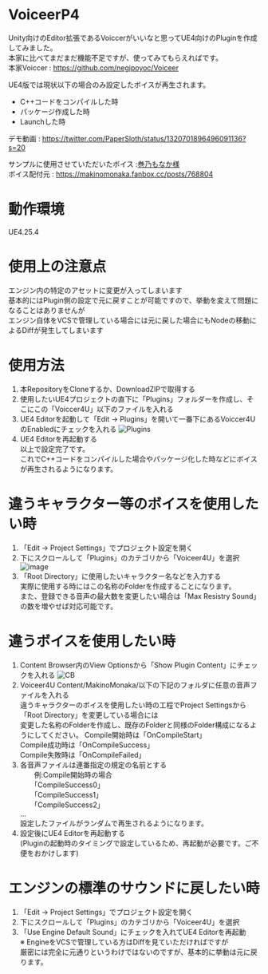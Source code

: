 # VoiceerP4
Unity向けのEditor拡張であるVoiccerがいいなと思ってUE4向けのPluginを作成してみました。<br>
本家に比べてまだまだ機能不足ですが、使ってみてもらえればです。<br>
本家Voiccer : https://github.com/negipoyoc/Voiceer

UE4版では現状以下の場合のみ設定したボイスが再生されます。<br>
* C++コードをコンパイルした時
* パッケージ作成した時
* Launchした時

デモ動画 :
https://twitter.com/PaperSloth/status/1320701896496091136?s=20

サンプルに使用させていただいたボイス :[巻乃もなか様](https://twitter.com/monaka_0_0_7)<br>
ボイス配付元 : https://makinomonaka.fanbox.cc/posts/768804

# 動作環境
UE4.25.4

# 使用上の注意点
エンジン内の特定のアセットに変更が入ってしまいます<br>
基本的にはPlugin側の設定で元に戻すことが可能ですので、挙動を変えて問題になることはありませんが<br>
エンジン自体をVCSで管理している場合には元に戻した場合にもNodeの移動によるDiffが発生してしまいます<br>

# 使用方法
1. 本RepositoryをCloneするか、DownloadZIPで取得する
2. 使用したいUE4プロジェクトの直下に「Plugins」フォルダーを作成し、そこにこの「Voiccer4U」以下のファイルを入れる
3. UE4 Editorを起動して「Edit -> Plugins」を開いて一番下にあるVoiccer4UのEnabledにチェックを入れる
![Plugins](https://user-images.githubusercontent.com/8968076/97306777-479a5f80-18a2-11eb-9d80-ff26a3665adb.png)
4. UE4 Editorを再起動する<br>
以上で設定完了です。<br>
これでC++コードをコンパイルした場合やパッケージ化した時などにボイスが再生されるようになります。

# 違うキャラクター等のボイスを使用したい時
1. 「Edit -> Project Settings」でプロジェクト設定を開く
2. 下にスクロールして「Plugins」のカテゴリから「Voiceer4U」を選択
![image](https://user-images.githubusercontent.com/8968076/97309773-ccd34380-18a5-11eb-9d52-242a3a97f8a7.png)
3. 「Root Directory」に使用したいキャラクター名などを入力する<br>
   実際に使用する時にはこの名称のFolderを作成することになります。<br>
また、登録できる音声の最大数を変更したい場合は「Max Resistry Sound」の数を増やせば対応可能です。<br>

# 違うボイスを使用したい時
1. Content Browser内のView Optionsから「Show Plugin Content」にチェックを入れる
![CB](https://user-images.githubusercontent.com/8968076/97307287-d9a26800-18a2-11eb-8502-03d1cbb8490a.png)
2. Voiceer4U Content/MakinoMonaka/以下の下記のフォルダに任意の音声ファイルを入れる<br>
   違うキャラクターのボイスを使用したい時の工程でProject Settingsから「Root Directory」を変更している場合には<br>
   変更した名称のFolderを作成し、既存のFolderと同様のFolder構成になるようにしてください。
   Compile開始時は「OnCompileStart」<br>
   Compile成功時は「OnCompileSuccess」<br>
   Compile失敗時は「OnCompileFailed」<br>
3. 各音声ファイルは連番指定の規定の名前とする<br>
　　例:Compile開始時の場合<br>
  　　「CompileSuccess0」<br>
  　　「CompileSuccess1」<br>
  　　「CompileSuccess2」<br>
      ...<br>
   設定したファイルがランダムで再生されるようになります。<br>
4. 設定後にUE4 Editorを再起動する<br>
   (Pluginの起動時のタイミングで設定しているため、再起動が必要です。ご不便をおかけします)

# エンジンの標準のサウンドに戻したい時
1. 「Edit -> Project Settings」でプロジェクト設定を開く
2. 下にスクロールして「Plugins」のカテゴリから「Voiceer4U」を選択
3. 「Use Engine Default Sound」にチェックを入れてUE4 Editorを再起動<br>
※ EngineをVCSで管理している方はDiffを見ていただければですが<br>
厳密には完全に元通りというわけではないのですが、基本的に挙動は元に戻ります。

